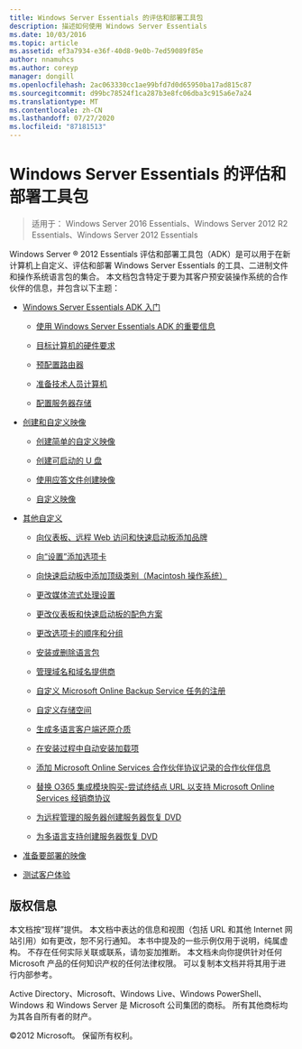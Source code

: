 ```yaml
---
title: Windows Server Essentials 的评估和部署工具包
description: 描述如何使用 Windows Server Essentials
ms.date: 10/03/2016
ms.topic: article
ms.assetid: ef3a7934-e36f-40d8-9e0b-7ed59089f85e
author: nnamuhcs
ms.author: coreyp
manager: dongill
ms.openlocfilehash: 2ac063330cc1ae99bfd7d0d65950ba17ad815c87
ms.sourcegitcommit: d99bc78524f1ca287b3e8fc06dba3c915a6e7a24
ms.translationtype: MT
ms.contentlocale: zh-CN
ms.lasthandoff: 07/27/2020
ms.locfileid: "87181513"
---
```

# <a name="assessment-and-deployment-kit-for-windows-server-essentials"></a>Windows Server Essentials 的评估和部署工具包

>适用于： Windows Server 2016 Essentials、Windows Server 2012 R2 Essentials、Windows Server 2012 Essentials

Windows Server &reg; 2012 Essentials 评估和部署工具包（ADK）是可以用于在新计算机上自定义、评估和部署 Windows Server Essentials 的工具、二进制文件和操作系统语言包的集合。 本文档包含特定于要为其客户预安装操作系统的合作伙伴的信息，并包含以下主题：


-   [Windows Server Essentials ADK 入门](Getting-Started-with-the-Windows-Server-Essentials-ADK.md)

    -   [使用 Windows Server Essentials ADK 的重要信息](Important-Information-for-Using-the-Windows-Server-Essentials-ADK.md)

    -   [目标计算机的硬件要求](Hardware-Requirements-for-the-Target-Computer.md)

    -   [预配置路由器](Preconfiguring-a-Router.md)

    -   [准备技术人员计算机](Prepare-the-Technician-Computer.md)

    -   [配置服务器存储](Configure-Server-Storage.md)

-   [创建和自定义映像](Creating-and-Customizing-the-Image.md)

    -   [创建简单的自定义映像](Create-a-Simple-Customized-Image.md)

    -   [创建可启动的 U 盘](Create-a-Bootable-USB-Flash-Drive.md)

    -   [使用应答文件创建映像](Create-an-Image-By-Using-Answer-Files.md)

    -   [自定义映像](Customize-the-Image.md)

-   [其他自定义](Additional-Customizations.md)

    -   [向仪表板、远程 Web 访问和快速启动板添加品牌](Add-Branding-to-the-Dashboard--Remote-Web-Access--and-Launchpad.md)

    -   [向“设置”添加选项卡](Add-a-Tab-to-Settings.md)

    -   [向快速启动板中添加顶级类别（Macintosh 操作系统）](Add-Top-Level-Categories-to-the-Launchpad--Macintosh-Operating-System-.md)

    -   [更改媒体流式处理设置](Change-Media-Streaming-Settings.md)

    -   [更改仪表板和快速启动板的配色方案](Change-the-Color-Scheme-of-the-Dashboard-and-Launchpad.md)

    -   [更改选项卡的顺序和分组](Change-the-Order-and-Grouping-of-Tabs.md)

    -   [安装或删除语言包](Install-or-Remove-Language-Packs.md)

    -   [管理域名和域名提供商](Manage-Domain-Names-and-Domain-Name-Providers.md)

    -   [自定义 Microsoft Online Backup Service 任务的注册](Customize-Sign-Up-for-Microsoft-Online-Backup-Service-task.md)

    -   [自定义存储空间](Customize-Storage-Spaces.md)

    -   [生成多语言客户端还原介质](Build-Multi-Language-Client-Restore-Media.md)

    -   [在安装过程中自动安装加载项](Automate-Installation-of-Add-Ins-During-Setup.md)

    -   [添加 Microsoft Online Services 合作伙伴协议记录的合作伙伴信息](Add-Microsoft-Online-Service-Partner-Agreement-Partner-of-Record-Information.md)

    -   [替换 O365 集成模块购买-尝试终结点 URL 以支持 Microsoft Online Services 经销商协议](Replace-O365-Integration-Module-Buy-Try-Endpoint-URL-in-Support-of-Microsoft-Online-Service-Reseller-Agreement.md)

    -   [为远程管理的服务器创建服务器恢复 DVD](Create-a-Server-Recovery-DVD-for-Remotely-Administered-Servers.md)

    -   [为多语言支持创建服务器恢复 DVD](Create-a-Server-Recovery-DVD-for-Multi-Language-Support.md)

-   [准备要部署的映像](Preparing-the-Image-for-Deployment.md)

-   [测试客户体验](Testing-the-Customer-Experience.md)


## <a name="copyright-information"></a>版权信息
 本文档按“现样”提供。 本文档中表达的信息和视图（包括 URL 和其他 Internet 网站引用）如有更改，恕不另行通知。 本书中提及的一些示例仅用于说明，纯属虚构。 不存在任何实际关联或联系，请勿妄加推断。 本文档未向你提供针对任何 Microsoft 产品的任何知识产权的任何法律权限。 可以复制本文档并将其用于进行内部参考。

 Active Directory、Microsoft、Windows Live、Windows PowerShell、Windows 和 Windows Server 是 Microsoft 公司集团的商标。 所有其他商标均为其各自所有者的财产。

 &copy;2012 Microsoft。 保留所有权利。
